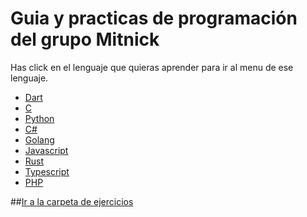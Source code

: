 # Guia y practicas de programación del grupo Mitnick


Has click en el lenguaje que quieras aprender para ir al menu de ese lenguaje.

 - [Dart]()
 - [C]()
 - [Python]()
 - [C#]()
 - [Golang]()
 - [Javascript]()
 - [Rust]()
 - [Typescript]()
 - [PHP]()


##[Ir a la carpeta de ejercicios](./ejercicios)